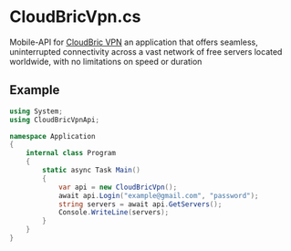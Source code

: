 # CloudBricVpn.cs
Mobile-API for [CloudBric VPN](https://www.cloudbric.com/cloudbric-vpn/) an application that offers seamless, uninterrupted connectivity across a vast network of free servers located worldwide, with no limitations on speed or duration

## Example
```cs
using System;
using CloudBricVpnApi;

namespace Application
{
    internal class Program
    {
        static async Task Main()
        {
            var api = new CloudBricVpn();
            await api.Login("example@gmail.com", "password");
            string servers = await api.GetServers();
            Console.WriteLine(servers);
        }
    }
}
```
